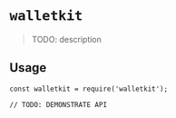 # `walletkit`

> TODO: description

## Usage

```
const walletkit = require('walletkit');

// TODO: DEMONSTRATE API
```
